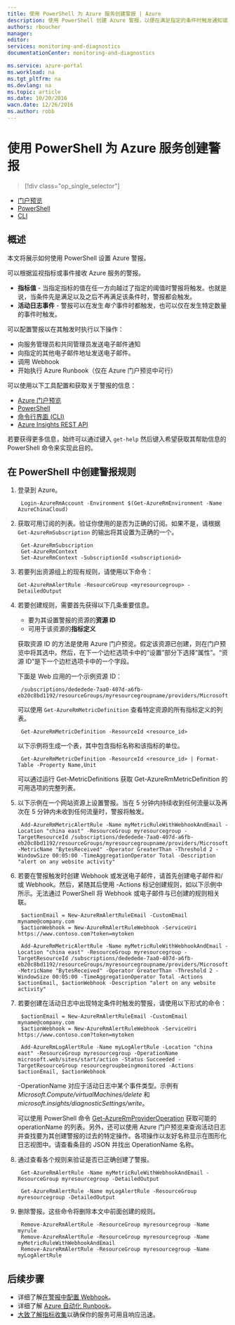 ```yaml
---
title: 使用 PowerShell 为 Azure 服务创建警报 | Azure
description: 使用 PowerShell 创建 Azure 警报，以便在满足指定的条件时触发通知或自动化操作。
authors: rboucher
manager: 
editor: 
services: monitoring-and-diagnostics
documentationCenter: monitoring-and-diagnostics

ms.service: azure-portal
ms.workload: na
ms.tgt_pltfrm: na
ms.devlang: na
ms.topic: article
ms.date: 10/20/2016
wacn.date: 12/26/2016
ms.author: robb
---
```


# 使用 PowerShell 为 Azure 服务创建警报 

> [!div class="op_single_selector"]
- [门户预览](./insights-alerts-portal.md)
- [PowerShell](./insights-alerts-powershell.md)
- [CLI](./insights-alerts-command-line-interface.md)

## 概述

本文将展示如何使用 PowerShell 设置 Azure 警报。

可以根据监视指标或事件接收 Azure 服务的警报。

- **指标值** - 当指定指标的值在任一方向越过了指定的阈值时警报将触发。也就是说，当条件先是满足以及之后不再满足该条件时，警报都会触发。
- **活动日志事件** - 警报可以在发生*每个*事件时都触发，也可以仅在发生特定数量的事件时触发。

可以配置警报以在其触发时执行以下操作：
 
- 向服务管理员和共同管理员发送电子邮件通知
- 向指定的其他电子邮件地址发送电子邮件。
- 调用 Webhook
- 开始执行 Azure Runbook（仅在 Azure 门户预览中可行）

可以使用以下工具配置和获取关于警报的信息：

- [Azure 门户预览](./insights-alerts-portal.md)
- [PowerShell](./insights-alerts-powershell.md)
- [命令行界面 (CLI)](./insights-alerts-command-line-interface.md)
- [Azure Insights REST API](https://msdn.microsoft.com/zh-cn/library/azure/dn931945.aspx)

若要获得更多信息，始终可以通过键入 ```get-help``` 然后键入希望获取其帮助信息的 PowerShell 命令来实现此目的。

## 在 PowerShell 中创建警报规则

1. 登录到 Azure。
 
    	Login-AzureRmAccount -Environment $(Get-AzureRmEnvironment -Name AzureChinaCloud)

2. 获取可用订阅的列表。验证你使用的是否为正确的订阅。如果不是，请根据 `Get-AzureRmSubscription` 的输出将其设置为正确的一个。

    	Get-AzureRmSubscription
    	Get-AzureRmContext
    	Set-AzureRmContext -SubscriptionId <subscriptionid>

3.  若要列出资源组上的现有规则，请使用以下命令：

        Get-AzureRmAlertRule -ResourceGroup <myresourcegroup> -DetailedOutput

4. 若要创建规则，需要首先获得以下几条重要信息。
	- 要为其设置警报的资源的**资源 ID**
	- 可用于该资源的**指标定义**
	
	获取资源 ID 的方法是使用 Azure 门户预览。假定该资源已创建，则在门户预览中将其选中。然后，在下一个边栏选项卡中的“设置”部分下选择“属性”。“资源 ID”是下一个边栏选项卡中的一个字段。

    下面是 Web 应用的一个示例资源 ID：

    	/subscriptions/dededede-7aa0-407d-a6fb-eb20c8bd1192/resourceGroups/myresourcegroupname/providers/Microsoft.Web/sites/mywebsitename

    可以使用 `Get-AzureRmMetricDefinition` 查看特定资源的所有指标定义的列表。

    	Get-AzureRmMetricDefinition -ResourceId <resource_id>

    以下示例将生成一个表，其中包含指标名称和该指标的单位。

    	Get-AzureRmMetricDefinition -ResourceId <resource_id> | Format-Table -Property Name,Unit

    可以通过运行 Get-MetricDefinitions 获取 Get-AzureRmMetricDefinition 的可用选项的完整列表。

5. 以下示例在一个网站资源上设置警报。当在 5 分钟内持续收到任何流量以及再次在 5 分钟内未收到任何流量时，警报将触发。

    	Add-AzureRmMetricAlertRule -Name myMetricRuleWithWebhookAndEmail -Location "china east" -ResourceGroup myresourcegroup -TargetResourceId /subscriptions/dededede-7aa0-407d-a6fb-eb20c8bd1192/resourceGroups/myresourcegroupname/providers/Microsoft.Web/sites/mywebsitename -MetricName "BytesReceived" -Operator GreaterThan -Threshold 2 -WindowSize 00:05:00 -TimeAggregationOperator Total -Description "alert on any website activity"
   
6. 若要在警报触发时创建 Webhook 或发送电子邮件，请首先创建电子邮件和/或 Webhook。然后，紧随其后使用 -Actions 标记创建规则，如以下示例中所示。无法通过 PowerShell 将 Webhook 或电子邮件与已创建的规则相关联。

        $actionEmail = New-AzureRmAlertRuleEmail -CustomEmail myname@company.com
    	$actionWebhook = New-AzureRmAlertRuleWebhook -ServiceUri https://www.contoso.com?token=mytoken
    	
    	Add-AzureRmMetricAlertRule -Name myMetricRuleWithWebhookAndEmail -Location "china east" -ResourceGroup myresourcegroup -TargetResourceId /subscriptions/dededede-7aa0-407d-a6fb-eb20c8bd1192/resourceGroups/myresourcegroupname/providers/Microsoft.Web/sites/mywebsitename -MetricName "BytesReceived" -Operator GreaterThan -Threshold 2 -WindowSize 00:05:00 -TimeAggregationOperator Total -Actions $actionEmail, $actionWebhook -Description "alert on any website activity"

7. 若要创建在活动日志中出现特定条件时触发的警报，请使用以下形式的命令：
 	
    	$actionEmail = New-AzureRmAlertRuleEmail -CustomEmail myname@company.com
    	$actionWebhook = New-AzureRmAlertRuleWebhook -ServiceUri https://www.contoso.com?token=mytoken
    
    	Add-AzureRmLogAlertRule -Name myLogAlertRule -Location "china east" -ResourceGroup myresourcegroup -OperationName microsoft.web/sites/start/action -Status Succeeded -TargetResourceGroup resourcegroupbeingmonitored -Actions $actionEmail, $actionWebhook

    -OperationName 对应于活动日志中某个事件类型。示例有 *Microsoft.Compute/virtualMachines/delete* 和 *microsoft.insights/diagnosticSettings/write*。

    可以使用 PowerShell 命令 [Get-AzureRmProviderOperation](https://msdn.microsoft.com/zh-cn/library/mt603720.aspx) 获取可能的 operationName 的列表。另外，还可以使用 Azure 门户预览来查询活动日志并查找要为其创建警报的过去的特定操作。各项操作以友好名称显示在图形化日志视图中。请查看条目的 JSON 并找出 OperationName 名称。

8. 通过查看各个规则来验证是否已正确创建了警报。

        Get-AzureRmAlertRule -Name myMetricRuleWithWebhookAndEmail -ResourceGroup myresourcegroup -DetailedOutput
    
    	Get-AzureRmAlertRule -Name myLogAlertRule -ResourceGroup myresourcegroup -DetailedOutput

9. 删除警报。这些命令将删除本文中前面创建的规则。

        Remove-AzureRmAlertRule -ResourceGroup myresourcegroup -Name myrule
    	Remove-AzureRmAlertRule -ResourceGroup myresourcegroup -Name myMetricRuleWithWebhookAndEmail
    	Remove-AzureRmAlertRule -ResourceGroup myresourcegroup -Name myLogAlertRule

## 后续步骤

* 详细了解[在警报中配置 Webhook](./insights-webhooks-alerts.md)。
* 详细了解 [Azure 自动化 Runbook](../automation/automation-starting-a-runbook.md)。
* [大致了解指标收集](./insights-how-to-customize-monitoring.md)以确保你的服务可用且响应迅速。

<!---HONumber=Mooncake_1107_2016-->